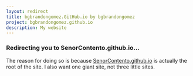 ```yaml
---
layout: redirect
title: bgbrandongomez.GitHub.io by bgbrandongomez
project: bgbrandongomez.github.io
description: My website
---
```

<meta http-equiv="refresh" content="5;URL='https://SenorContento.github.io/'" />

### Redirecting you to SenorContento.github.io...
        
The reason for doing so is because [SenorContento.github.io][sc] is actually the root of the site. I also want one giant site, not three little sites.

[sc]: https://SenorContento.github.io/
